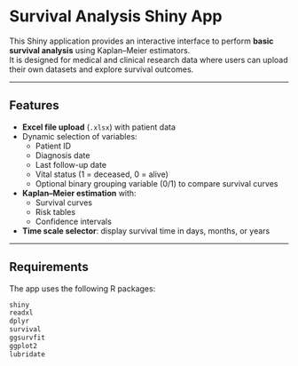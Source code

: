 # Survival Analysis Shiny App

This Shiny application provides an interactive interface to perform **basic survival analysis** using Kaplan–Meier estimators.  
It is designed for medical and clinical research data where users can upload their own datasets and explore survival outcomes.

---

## Features

- **Excel file upload** (`.xlsx`) with patient data  
- Dynamic selection of variables:
  - Patient ID  
  - Diagnosis date  
  - Last follow-up date  
  - Vital status (1 = deceased, 0 = alive)  
  - Optional binary grouping variable (0/1) to compare survival curves  
- **Kaplan–Meier estimation** with:
  - Survival curves  
  - Risk tables  
  - Confidence intervals  
- **Time scale selector**: display survival time in days, months, or years  

---

## Requirements

The app uses the following R packages:

```r
shiny
readxl
dplyr
survival
ggsurvfit
ggplot2
lubridate